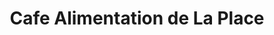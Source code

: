 ---
title: "Cafe Alimentation de La Place"
url: /saint-aubin-decrosville/cafe-alimentation-de-la-place/
shop: commodité
---